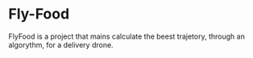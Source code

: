# Fly-Food
FlyFood is a project that mains calculate the beest trajetory, through an algorythm, for a delivery drone.
